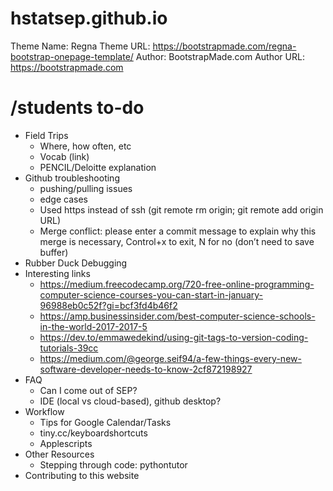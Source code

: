 # hstatsep.github.io

Theme Name: Regna
Theme URL: https://bootstrapmade.com/regna-bootstrap-onepage-template/
Author: BootstrapMade.com
Author URL: https://bootstrapmade.com

# /students to-do
- Field Trips
  - Where, how often, etc
  - Vocab (link)
  - PENCIL/Deloitte explanation
- Github troubleshooting 
  - pushing/pulling issues
  - edge cases
  - Used https instead of ssh (git remote rm origin; git remote add origin URL)
  - Merge conflict: please enter a commit message to explain why this merge is necessary, Control+x to exit, N for no (don’t need to save buffer)
- Rubber Duck Debugging
- Interesting links
  - https://medium.freecodecamp.org/720-free-online-programming-computer-science-courses-you-can-start-in-january-96988eb0c52f?gi=bcf3fd4b46f2
  - https://amp.businessinsider.com/best-computer-science-schools-in-the-world-2017-2017-5
  - https://dev.to/emmawedekind/using-git-tags-to-version-coding-tutorials-39cc
  - https://medium.com/@george.seif94/a-few-things-every-new-software-developer-needs-to-know-2cf872198927
- FAQ
  - Can I come out of SEP?
  - IDE (local vs cloud-based), github desktop?
- Workflow
  - Tips for Google Calendar/Tasks
  - tiny.cc/keyboardshortcuts
  - Applescripts
- Other Resources
  - Stepping through code: pythontutor
- Contributing to this website


